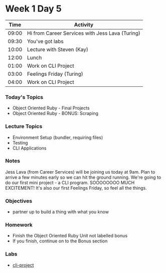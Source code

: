 # Week 1 Day 5

| Time | Activity |
| --- | --- |
| 09:00 | Hi from Career Services with Jess Lava (Turing) |
| 09:30 | You've got labs |
| 10:00 | Lecture with Steven (Kay) |
| 12:00 | Lunch |
| 01:00 | Work on CLI Project |
| 03:00 | Feelings Friday (Turing) |
| 04:00 | Work on CLI Project |

### Today's Topics
+ Object Oriented Ruby - Final Projects
+ Object Oriented Ruby - BONUS: Scraping

### Lecture Topics
+ Environment Setup (bundler, requiring files)
+ Testing
+ CLI Applications

### Notes

Jess Lava (from Career Services) will be joining us today at 9am. Plan to arrive a few minutes early so we can hit the ground running.  We're going to do our first mini project - a CLI program. SOOOOOOOO MUCH EXCITEMENT! It's also our first Feelings Friday, so feel all the things.

### Objectives
  - partner up to build a thing with what you know

### Homework
  - Finish the Object Oriented Ruby Unit not labelled bonus
  - If you finish, continue on to the Bonus section

### Labs
  - [cli-project](https://learn.co/tracks/web-dev-2017/object-oriented-ruby/final-projects/cli-project-week-guidelines-no-scraping)
